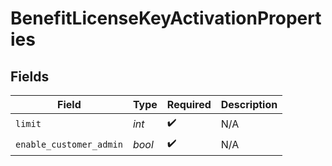 # BenefitLicenseKeyActivationProperties


## Fields

| Field                   | Type                    | Required                | Description             |
| ----------------------- | ----------------------- | ----------------------- | ----------------------- |
| `limit`                 | *int*                   | :heavy_check_mark:      | N/A                     |
| `enable_customer_admin` | *bool*                  | :heavy_check_mark:      | N/A                     |